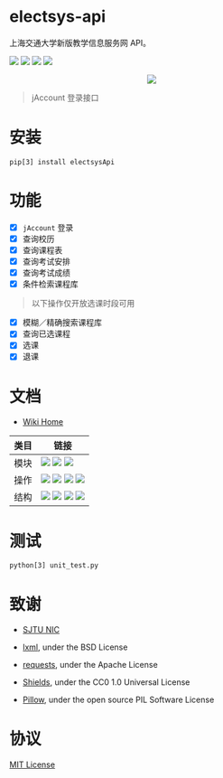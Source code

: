 # electsys-api
上海交通大学新版教学信息服务网 API。


![](https://img.shields.io/badge/python-3.x-blue.svg)
[![](https://img.shields.io/pypi/v/electsysApi.svg)](https://pypi.org/project/electsysApi/)
![](https://travis-ci.org/yuxiqian/electsys-api.svg?branch=master)
[![](https://img.shields.io/github/last-commit/google/skia.svg)](https://github.com/yuxiqian/electsys-api/)


<div align=center>
    <img src="https://raw.githubusercontent.com/yuxiqian/electsys-api/master/screenshots/login_captcha.png"/>
</div>

> jAccount 登录接口


# 安装

``` shell
pip[3] install electsysApi
```

# 功能
 - [x] `jAccount` 登录
 - [x] 查询校历
 - [x] 查询课程表
 - [x] 查询考试安排
 - [x] 查询考试成绩
 - [x] 条件检索课程库
 
 > 以下操作仅开放选课时段可用
 - [x] 模糊／精确搜索课程库
 - [x] 查询已选课程
 - [x] 选课
 - [x] 退课

# 文档
* [Wiki Home](https://github.com/yuxiqian/electsys-api/wiki)

| 类目 | 链接 |
| ------ | ------ |
| 模块 | [![](https://img.shields.io/badge/模块-登录-1265FF.svg)](https://github.com/yuxiqian/electsys-api/wiki/login-模块) [![](https://img.shields.io/badge/模块-会话-2F4B7F.svg)](https://github.com/yuxiqian/electsys-api/wiki/session-模块) [![](https://img.shields.io/badge/模块-功能-0E51CC.svg)](https://github.com/yuxiqian/electsys-api/wiki/功能模块)|
| 操作 | [![](https://img.shields.io/badge/操作-查询已选-E889B4.svg)](https://github.com/yuxiqian/electsys-api/wiki/CheckSelected-方法) [![](https://img.shields.io/badge/操作-检索可选-F075FF.svg)](https://github.com/yuxiqian/electsys-api/wiki/QueryCourse-方法) [![](https://img.shields.io/badge/操作-选课-A05FE8.svg)](https://github.com/yuxiqian/electsys-api/wiki/SelectCourse-方法) [![](https://img.shields.io/badge/操作-退课-918AFF.svg)](https://github.com/yuxiqian/electsys-api/wiki/DeselectCourse-方法)|
| 结构 | [![](https://img.shields.io/badge/结构-课程表-FF724C.svg)](https://github.com/yuxiqian/electsys-api/wiki/PersonalCourse-结构) [![](https://img.shields.io/badge/结构-考试安排-FF3600.svg)](https://github.com/yuxiqian/electsys-api/wiki/PersonalExam-结构) [![](https://img.shields.io/badge/结构-待选课程-CC2B00.svg)](https://github.com/yuxiqian/electsys-api/wiki/ElectCourse-结构)  [![](https://img.shields.io/badge/结构-考试成绩-7F3926.svg)](https://github.com/yuxiqian/electsys-api/wiki/PersonalScore-结构) |


# 测试

``` shell
python[3] unit_test.py
```

# 致谢

* [SJTU NIC](https://net.sjtu.edu.cn)

* [lxml](https://github.com/lxml/lxml), under the BSD License

* [requests](https://github.com/requests/requests), under the Apache License

* [Shields](https://github.com/badges/shields/), under the CC0 1.0 Universal License

* [Pillow](https://github.com/python-pillow/Pillow), under the open source PIL Software License

# 协议

[MIT License](https://github.com/yuxiqian/electsys-api/blob/master/LICENSE)
